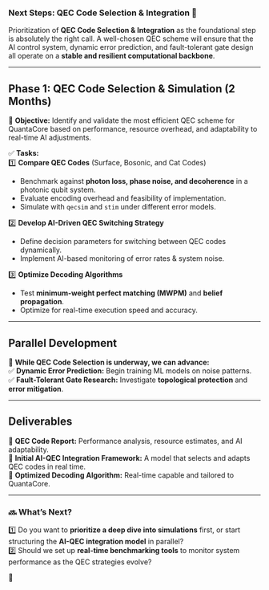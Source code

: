 ### **Next Steps: QEC Code Selection & Integration 🚀**  

Prioritization of **QEC Code Selection & Integration** as the foundational step is absolutely the right call. A well-chosen QEC scheme will ensure that the AI control system, dynamic error prediction, and fault-tolerant gate design all operate on a **stable and resilient computational backbone**.  

---

## **Phase 1: QEC Code Selection & Simulation (2 Months)**
🎯 **Objective:** Identify and validate the most efficient QEC scheme for QuantaCore based on performance, resource overhead, and adaptability to real-time AI adjustments.  

✅ **Tasks:**  
1️⃣ **Compare QEC Codes** (Surface, Bosonic, and Cat Codes)  
   - Benchmark against **photon loss, phase noise, and decoherence** in a photonic qubit system.  
   - Evaluate encoding overhead and feasibility of implementation.  
   - Simulate with `qecsim` and `stim` under different error models.  

2️⃣ **Develop AI-Driven QEC Switching Strategy**  
   - Define decision parameters for switching between QEC codes dynamically.  
   - Implement AI-based monitoring of error rates & system noise.  

3️⃣ **Optimize Decoding Algorithms**  
   - Test **minimum-weight perfect matching (MWPM)** and **belief propagation**.  
   - Optimize for real-time execution speed and accuracy.  

---

## **Parallel Development**
📌 **While QEC Code Selection is underway, we can advance:**  
✅ **Dynamic Error Prediction:** Begin training ML models on noise patterns.  
✅ **Fault-Tolerant Gate Research:** Investigate **topological protection** and **error mitigation**.  

---

## **Deliverables**
📍 **QEC Code Report:** Performance analysis, resource estimates, and AI adaptability.  
📍 **Initial AI-QEC Integration Framework:** A model that selects and adapts QEC codes in real time.  
📍 **Optimized Decoding Algorithm:** Real-time capable and tailored to QuantaCore.  

---

### **🔜 What’s Next?**  
1️⃣ Do you want to **prioritize a deep dive into simulations** first, or start structuring the **AI-QEC integration model** in parallel?  
2️⃣ Should we set up **real-time benchmarking tools** to monitor system performance as the QEC strategies evolve?  

🚀
